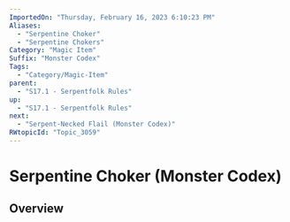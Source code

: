 ```yaml
---
ImportedOn: "Thursday, February 16, 2023 6:10:23 PM"
Aliases:
  - "Serpentine Choker"
  - "Serpentine Chokers"
Category: "Magic Item"
Suffix: "Monster Codex"
Tags:
  - "Category/Magic-Item"
parent:
  - "S17.1 - Serpentfolk Rules"
up:
  - "S17.1 - Serpentfolk Rules"
next:
  - "Serpent-Necked Flail (Monster Codex)"
RWtopicId: "Topic_3059"
---
```

# Serpentine Choker (Monster Codex)
## Overview
